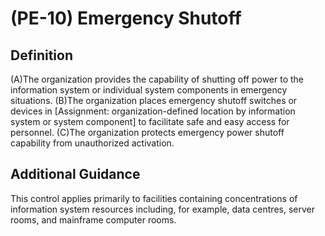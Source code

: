 
# (PE-10) Emergency Shutoff

## Definition

(A)The organization provides the capability of shutting off power to the information system or individual system components in emergency situations.
(B)The organization places emergency shutoff switches or devices in [Assignment: organization-defined location by information system or system component] to facilitate safe and easy access for personnel.
(C)The organization protects emergency power shutoff capability from unauthorized activation.

## Additional Guidance

This control applies primarily to facilities containing concentrations of information system resources including, for example, data centres, server rooms, and mainframe computer rooms.
